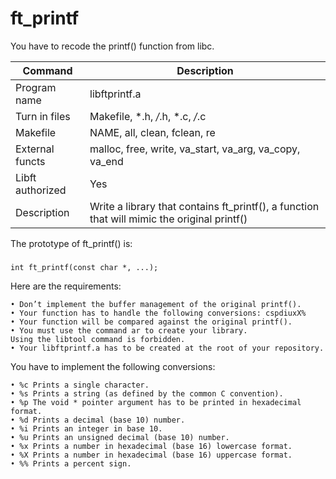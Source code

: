 # ft_printf
You have to recode the printf() function from libc.

| Command | Description |
| --- | --- |
| Program name  | libftprintf.a |
| Turn in files  | Makefile, *.h, */*.h, *.c, */*.c |
| Makefile | NAME, all, clean, fclean, re |
| External functs| malloc, free, write, va_start, va_arg, va_copy, va_end |
| Libft authorized | Yes |
| Description | Write a library that contains ft_printf(), a function that will mimic the original printf()|


The prototype of ft_printf() is:
  ###
    int ft_printf(const char *, ...);

Here are the requirements:
 
    • Don’t implement the buffer management of the original printf().
    • Your function has to handle the following conversions: cspdiuxX%
    • Your function will be compared against the original printf().
    • You must use the command ar to create your library.
    Using the libtool command is forbidden.
    • Your libftprintf.a has to be created at the root of your repository.


You have to implement the following conversions:
    
    • %c Prints a single character.
    • %s Prints a string (as defined by the common C convention).
    • %p The void * pointer argument has to be printed in hexadecimal format.
    • %d Prints a decimal (base 10) number.
    • %i Prints an integer in base 10.
    • %u Prints an unsigned decimal (base 10) number.
    • %x Prints a number in hexadecimal (base 16) lowercase format.
    • %X Prints a number in hexadecimal (base 16) uppercase format.
    • %% Prints a percent sign.
